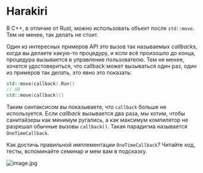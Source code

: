 # Harakiri

В C++, в отличие от Rust, можно использовать объект после `std::move`. Тем не менее, так делать не стоит.

Один из интересных примеров API это вызов так называемых _callbacks_, когда вы делаете какую-то процедуру, и если всё произошло до конца, процедура вызывается в управление пользователю. Тем не менее, хочется удостовериться, что callback
может вызываться один раз, один из примеров так делать, это явно это показать:

```cpp
std::move(callback).Run()
// OR
std::move(callback)()
```

Таким синтаксисом вы показываете, что `callback` больше не используется. Если _callback_ вызывается два раза, мы хотим, чтобы
санитайзеры как минимум ругались, а как максимум компилятор не разрешал обычные вызовы `callback()`. Такая парадигма называется `OneTimeCallback`.

Как достичь правильной имплементации `OneTimeCallback`? Читайте код, тесты, вспоминайте семинар и мем вам в подсказку.

![image.jpg](https://s.keepmeme.com/files/en_posts/20201223/delete-this-mark-zuckerberg-holding-gun-meme.jpg)

